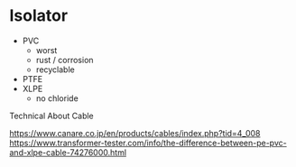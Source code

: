 # Isolator

- PVC
	- worst
	- rust / corrosion
	- recyclable
- PTFE
- XLPE
	- no chloride


Technical About Cable

https://www.canare.co.jp/en/products/cables/index.php?tid=4_008
https://www.transformer-tester.com/info/the-difference-between-pe-pvc-and-xlpe-cable-74276000.html